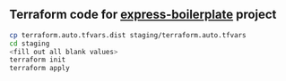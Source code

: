 ## Terraform code for [express-boilerplate](https://github.com/TheSoftwareHouse/express-boilerplate) project

```bash
cp terraform.auto.tfvars.dist staging/terraform.auto.tfvars
cd staging
<fill out all blank values>
terraform init
terraform apply
```
